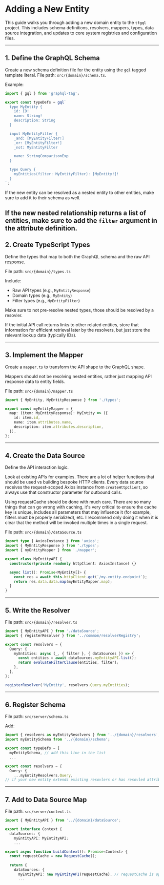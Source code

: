 # Adding a New Entity

This guide walks you through adding a new domain entity to the `tfgql` project. This includes schema definitions, resolvers, mappers, types, data source integration, and updates to core system registries and configuration files.

---

## 1. Define the GraphQL Schema

Create a new schema definition file for the entity using the `gql` tagged template literal. File path: `src/{domain}/schema.ts`.

Example:
```ts
import { gql } from 'graphql-tag';

export const typeDefs = gql`
  type MyEntity {
    id: ID!
    name: String!
    description: String
  }

  input MyEntityFilter {
    _and: [MyEntityFilter!]
    _or: [MyEntityFilter!]
    _not: MyEntityFilter

    name: StringComparisonExp
  }

  type Query {
    myEntities(filter: MyEntityFilter): [MyEntity!]!
  }
`;
```

If the new entity can be resolved as a nested entity to other entities, make sure to add it to their schema as well.

If the new nested relationship returns a list of entities, make sure to add the `filter` argument in the attribute definition.
---

## 2. Create TypeScript Types

Define the types that map to both the GraphQL schema and the raw API response.

File path: `src/{domain}/types.ts`

Include:
- Raw API types (e.g., `MyEntityResponse`)
- Domain types (e.g., `MyEntity`)
- Filter types (e.g., `MyEntityFilter`)

Make sure to not pre-resolve nested types, those should be resolved by a resovler.

If the initial API call returns links to other related entities, store that information for efficient
retrieval later by the resolvers, but just store the relevant lookup data (typically IDs).

---

## 3. Implement the Mapper

Create a `mapper.ts` to transform the API shape to the GraphQL shape.

Mappers should not be resolving nested entities, rather just mapping API response data
to entity fields.

File path: `src/{domain}/mapper.ts`

```ts
import { MyEntity, MyEntityResponse } from './types';

export const myEntityMapper = {
  map: (item: MyEntityResponse): MyEntity => ({
    id: item.id,
    name: item.attributes.name,
    description: item.attributes.description,
  }),
};
```

---

## 4. Create the Data Source

Define the API interaction logic.

Look at existing APIs for examples. There are a lot of helper functions that
should be used vs building bespoke HTTP clients. Every data source receives the
request-scoped Axios instance from `createHttpClient`, so always use that
constructor parameter for outbound calls.

Using requestCache should be done with much care.  There are so many things 
that can go wrong with caching, it's very critical to ensure the cache key
is unique, includes all parameters that may influence it (for example, filters
must be properly serialized), etc.  I recommend only doing it when it is clear
that the method will be invoked multiple times in a single request.

File path: `src/{domain}/dataSource.ts`

```ts
import type { AxiosInstance } from 'axios';
import { MyEntityResponse } from './types';
import { myEntityMapper } from './mapper';

export class MyEntityAPI {
  constructor(private readonly httpClient: AxiosInstance) {}

  async list(): Promise<MyEntity[]> {
    const res = await this.httpClient.get(`/my-entity-endpoint`);
    return res.data.data.map(myEntityMapper.map);
  }
}
```

---

## 5. Write the Resolver

File path: `src/{domain}/resolver.ts`

```ts
import { MyEntityAPI } from './dataSource';
import { registerResolver } from '../common/resolverRegistry';

export const resolvers = {
  Query: {
    myEntities: async (_, { filter }, { dataSources }) => {
      const entities = await dataSources.myEntityAPI.list();
      return evaluateFilterClause(entities, filter);
    },
  },
};

registerResolver('MyEntity', resolvers.Query.myEntities);
```

---

## 6. Register Schema

File path: `src/server/schema.ts`

Add:
```ts
import { resolvers as myEntityResolvers } from '../{domain}/resolvers';
import myEntitySchema from '../{domain}/schema';

export const typeDefs = [
  myEntitySchema, // add this line in the list
  ...
```
```ts
export const resolvers = {
  Query: {
    ...myEntityResolvers.Query,
// if your new entity extends existing resovlers or has resovled attributes, make sure to add it to the appropriate spots
```

---

## 7. Add to Data Source Map

File path: `src/server/context.ts`

```ts
import { MyEntityAPI } from '../{domain}/dataSource';

export interface Context {
  dataSources: {
    myEntityAPI: MyEntityAPI;
    ...
```
```ts
export async function buildContext(): Promise<Context> {
  const requestCache = new RequestCache();
  
  return {
    dataSources: {
      myEntityAPI: new MyEntityAPI(requestCache), // requestCache is optional, if needed
      ...
```
